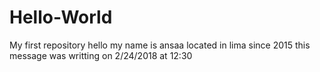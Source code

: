 # Hello-World
My first repository
hello my name is ansaa located in lima since 2015
this message was writting on 2/24/2018 at 12:30
